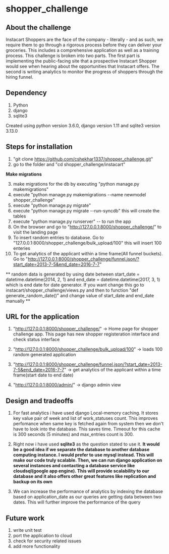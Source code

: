 # shopper_challenge
## About the challenge
Instacart Shoppers are the face of the company - literally - and as such, we require them to go through a rigorous process before they can deliver your groceries. This includes a comprehensive application as well as a training process.
This challenge is broken into two parts. The first part is implementing the public-facing site that a prospective Instacart Shopper would see when hearing about the opportunities that Instacart offers. The second is writing analytics to monitor the progress of shoppers through the hiring funnel.

## Dependency
1. Python
2. django
3. sqlite3

Created using python version 3.6.0, django version 1.11 and sqlite3 version 3.13.0

## Steps for installation
1. "git clone https://github.com/cshekhar1337/shopper_challenge.git"
2. go to the folder and "cd shopper_challenge/instacart"

**Make migrations**

3. make migrations for the db by executing "python manage.py makemigrations"
4. execute "python manage.py makemigrations --name newmodel shopper_challenge"
5. execute "python manage.py migrate"
6. execute "python manage.py migrate --run-syncdb" this will create the tables
7. execute "python manage.py runserver" -- to run the app
8. On the browser and go to "http://127.0.0.1:8000/shopper_challenge/" to visit the landing page
9. To insert random entries to database. Go to "127.0.0.1:8000/shopper_challenge/bulk_upload/100" this will insert 100 enteries
10. To get analytics of the applicant within a time frame(All funnel buckets). Go to "http://127.0.0.1:8000/shopper_challenge/funnel.json/?start_date=2013-7-5&end_date=2016-7-7"

** random data is generated by using date between   start_date = datetime.datetime(2014, 2, 1) and end_date = datetime.datetime(2017, 3, 1) which is end date for date generator. If you want change this go to instacart/shopper_challenge/views.py and then to function "def generate_random_date()" and change value of start_date and end_date manually
  **
## URL for the application
1. "http://127.0.0.1:8000/shopper_challenge/" -> Home page for shopper challenge app. This page has new shopper registeration interface and check status interface

2. "http://127.0.0.1:8000/shopper_challenge/bulk_upload/100" -> loads 100 random generated application

3. "http://127.0.0.1:8000/shopper_challenge/funnel.json/?start_date=2013-7-5&end_date=2016-7-7" -> get analytics of the applicant within a time frame(start date to end date)

4. "http://127.0.0.1:8000/admin/" -> django admin view

## Design and tradeoffs
1. For fast analytics i have used django Local-memory caching. It stores key value pair of week and list of work_statuses count. This improves perfomance when same key is fetched again from system then we don't have to look into the database. This saves time.  Timeout for this cache is 300 seconds (5 minutes) and max_entries count is 300. 

2. Right now i have used **sqlite3** as the question stated to use it. **It would be a good idea if we separate the database to another database computing instance. I would prefer to use mysql instead. This will make our code truly scalable. Then, we can run django application on several instances and contacting a database service like cloudsql(google app engine). This will provide scalability to our database and it also offers other great features like replication and backup on its own**

3. We can increase the performance of analytics by indexing the database based on application_date as our queries are getting data between two dates. This will further improve the performance of the query

## Future work
1. write unit test
2. port the application to cloud
3. check for security related issues
4. add more functionality


